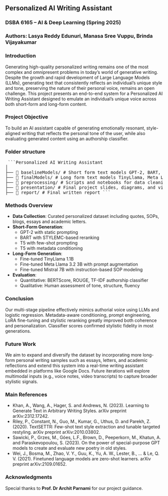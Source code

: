 ## Personalized AI Writing Assistant

### DSBA 6165 – AI & Deep Learning (Spring 2025)
### Authors: Lasya Reddy Edunuri, Manasa Sree Vuppu, Brinda Vijayakumar

### Introduction
Generating high-quality personalized writing remains one of the most complex and omnipresent problems in today’s world of generative writing. Despite the growth and rapid development of Large Language Models (LLMs), generating text that consistently reflects an individual’s unique style and tone, preserving the nature of their personal voice, remains an open challenge. This project presents an end-to-end system for a Personalized AI Writing Assistant designed to emulate an individual’s unique voice across both short-form and long-form content.

### Project Objective
To build an AI assistant capable of generating emotionally resonant, style-aligned writing that reflects the personal tone of the user, while also evaluating generated content using an authorship classifier.

### Folder structure
<pre> ```Personalized AI Writing Assistant
│
├── 📁 baselineModels/ # Short form text models GPT-2, BART, and T5 
├── 📁 finalModels/ # Long form text models TinyLlama, Meta Llama, Mistral
├── 📁 preprocessing/ # Scripts and notebooks for data cleaning, OCR, tagging
├── 📁 presentation/ # Final project slides, diagrams, and visual materials
├── 📁 report/ # Final written report ``` </pre>


### Methods Overview
- **Data Collection**: Curated personalized dataset including quotes, SOPs, blogs, essays and academic letters.
- **Short-Form Generation**:
  - GPT-2 with static prompting
  - BART with STYLEMC-based reranking
  - T5 with few-shot prompting
  - T5 with metadata conditioning
- **Long-Form Generation**:
  - Fine-tuned TinyLlama 1.1B
  - Fine-tuned Meta Llama 3.2 3B with prompt augmentation
  - Fine-tuned Mistral 7B with instruction-based SOP modeling
- **Evaluation**:
  - Quantitative: BERTScore, ROUGE, TF-IDF authorship classifier
  - Qualitative: Human assessment of tone, structure, fluency

### Conclusion
Our multi-stage pipeline effectively mimics authorial voice using LLMs and logistic regression. Metadata-aware conditioning, prompt engineering, LoRA fine-tuning and stylistic reranking greatly improved both coherence and personalization. Classifier scores confirmed stylistic fidelity in most generations.

### Future Work
We aim to expand and diversify the dataset by incorporating more long-form personal writing samples such as essays, letters, and academic reflections and extend this system into a real-time writing assistant embedded in platforms like Google Docs. Future iterations will explore multimodal inputs (e.g., voice notes, video transcripts) to capture broader stylistic signals. 

### Main References
- Khan, A., Wang, A., Hager, S. and Andrews, N. (2023). Learning to Generate Text in Arbitrary Writing Styles. arXiv preprint arXiv:2312.17242.
- Riley, P., Constant, N., Guo, M., Kumar, G., Uthus, D. and Parekh, Z. (2020). TextSETTR: Few-shot text style extraction and tunable targeted restyling. arXiv preprint arXiv:2010.03802.
- Sawicki, P., Grzes, M., Góes, L.F., Brown, D., Peeperkorn, M., Khatun, A. and Paraskevopoulou, S. (2023). On the power of special-purpose GPT models to create and evaluate new poetry in old styles.
- Wei, J., Bosma, M., Zhao, V. Y., Guu, K., Yu, A. W., Lester, B., ... & Le, Q. V. (2021). Finetuned language models are zero-shot learners. arXiv preprint arXiv:2109.01652.

### Acknowledgments  
Special thanks to **Prof. Dr Archit Parnami** for our project guidance.
